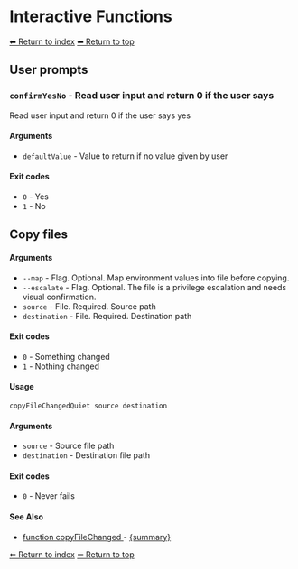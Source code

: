 # Interactive Functions

[⬅ Return to index](index.md)
[⬅ Return to top](../index.md)

## User prompts


### `confirmYesNo` - Read user input and return 0 if the user says

Read user input and return 0 if the user says yes

#### Arguments

- `defaultValue` - Value to return if no value given by user

#### Exit codes

- `0` - Yes
- `1` - No

## Copy files 


#### Arguments

- `--map` - Flag. Optional. Map environment values into file before copying.
- `--escalate` - Flag. Optional. The file is a privilege escalation and needs visual confirmation.
- `source` - File. Required. Source path
- `destination` - File. Required. Destination path

#### Exit codes

- `0` - Something changed
- `1` - Nothing changed

#### Usage

    copyFileChangedQuiet source destination
    

#### Arguments

- `source` - Source file path
- `destination` - Destination file path

#### Exit codes

- `0` - Never fails

#### See Also

- [function copyFileChanged
](./docs/tools/interactive.md
) - [{summary}](https://github.com/zesk/build/blob/main/bin/build/tools/interactive.sh#L43
)

[⬅ Return to index](index.md)
[⬅ Return to top](../index.md)
